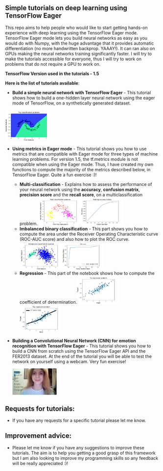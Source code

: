## Simple tutorials on deep learning using TensorFlow Eager

This repo aims to help people who would like to start getting hands-on experience with deep learning using the TensorFlow Eager mode. TensorFlow Eager mode lets you build neural networks as easy as you would do with Numpy, with the huge advantage that it provides automatic differentiation (no more handwritten backprop. YAAAY!). It can ran also on GPUs making the neural networks training significantly faster.
I will try to make the tutorials accessible for everyone, thus I will try to work on problems that do not require a GPU to work on.

**TensorFlow Version used in the tutorials - 1.5**

**Here is the list of tutorials available**:
* **Build a simple neural network with TensorFlow Eager** - This tutorial shows how to build a one-hidden layer neural network using the eager mode of TensorFlow, on a synthetically generated dataset.
<img src="tutorials_graphics/01_tutorial_picture.png" width="30%"/>


* **Using metrics in Eager mode** - This tutorial shows you how to use metrics
that are compatible with Eager mode for three types of machine learning problems. For version 1.5, the tf.metrics module is not compatible when using the Eager mode. Thus, I have created my own functions to compute the majority of the metrics described below, in TensorFlow Eager. Quite a fun exercise :)!
    * **Multi-classification** - Explains how to assess the performance of your neural network using the **accuracy**, **confusion matrix**, **precision score** and the **recall score**, on a multiclassification problem.
    <img src="tutorials_graphics/02_multiclassification.png" width="30%"/><img src="tutorials_graphics/02_accuracy.png" width="30%"/>
    * **Imbalanced binary classification** - This part shows you how to compute the
     area under the Receiver Operating Characteristic curve (ROC-AUC score) and also
     how to plot the ROC curve.
     <img src="tutorials_graphics/02_imbalanced_dataset.png" width="30%"/><img src="tutorials_graphics/02_imbalanced_roc_auc.png" width="30%"/>
    * **Regression** - This part of the notebook shows how to compute the coefficient of determination.<img src='tutorials_graphics/02_regression.png' width='30%'/><img src='tutorials_graphics/02_r2_score.png' width='30%'/>


* **Building a Convolutional Neural Network (CNN) for emotion recognition with TensorFlow Eager** - This tutorial shows you how to build a CNN from scratch using the TensorFlow Eager API and the FER2013 dataset. At the end of the tutorial you will be able to test the network on yourself using a webcam. Very fun exercise!

  <img src="tutorials_graphics/test_1.png" width="30%"/>


Requests for tutorials:
----
* If you have any requests for a specific tutorial please let me know.

Improvement advice:
----
* Please let me know if you have any suggestions to improve these tutorials. The aim is to help you getting a good grasp of this framework but I am also looking to improve my programming skills so any feedback will be really appreciated :)!
